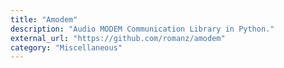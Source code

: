 ```yaml
---
title: "Amodem"
description: "Audio MODEM Communication Library in Python."
external_url: "https://github.com/romanz/amodem"
category: "Miscellaneous"
---
```

